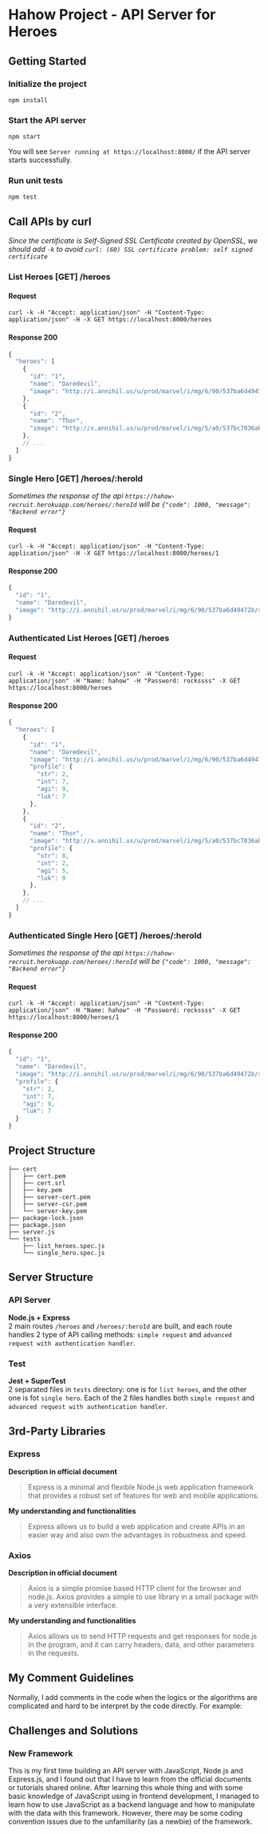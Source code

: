 # Hahow Project - API Server for Heroes
## Getting Started
### Initialize the project
``` shell
npm install
```
### Start the API server
``` shell
npm start
```
You will see `Server running at https://localhost:8000/` if the API server starts successfully.
### Run unit tests
``` shell
npm test
```

## Call APIs by curl
*Since the certificate is Self-Signed SSL Certificate created by OpenSSL, we should add `-k` to avoid `curl: (60) SSL certificate problem: self signed certificate`*
### List Heroes [GET] /heroes
#### Request
``` shell
curl -k -H "Accept: application/json" -H "Content-Type: application/json" -H -X GET https://localhost:8000/heroes
```
#### Response 200
``` js
{
  "heroes": [
    {
      "id": "1",
      "name": "Daredevil",
      "image": "http://i.annihil.us/u/prod/marvel/i/mg/6/90/537ba6d49472b/standard_xlarge.jpg"
    },
    {
      "id": "2",
      "name": "Thor",
      "image": "http://x.annihil.us/u/prod/marvel/i/mg/5/a0/537bc7036ab02/standard_xlarge.jpg"
    },
    // ...
  ]
}
```
### Single Hero [GET] /heroes/:heroId
*Sometimes the response of the api `https://hahow-recruit.herokuapp.com/heroes/:heroId` will be `{"code": 1000, "message": "Backend error"}`*
#### Request
``` shell
curl -k -H "Accept: application/json" -H "Content-Type: application/json" -H -X GET https://localhost:8000/heroes/1
```
#### Response 200
``` js
{
  "id": "1",
  "name": "Daredevil",
  "image": "http://i.annihil.us/u/prod/marvel/i/mg/6/90/537ba6d49472b/standard_xlarge.jpg"
}
```
### Authenticated List Heroes [GET] /heroes
#### Request
``` shell
curl -k -H "Accept: application/json" -H "Content-Type: application/json" -H "Name: hahow" -H "Password: rockssss" -X GET https://localhost:8000/heroes
```
#### Response 200
``` js
{
  "heroes": [
    {
      "id": "1",
      "name": "Daredevil",
      "image": "http://i.annihil.us/u/prod/marvel/i/mg/6/90/537ba6d49472b/standard_xlarge.jpg",
      "profile": {
        "str": 2,
        "int": 7,
        "agi": 9,
        "luk": 7
      },
    },
    {
      "id": "2",
      "name": "Thor",
      "image": "http://x.annihil.us/u/prod/marvel/i/mg/5/a0/537bc7036ab02/standard_xlarge.jpg"
      "profile": {
        "str": 8,
        "int": 2,
        "agi": 5,
        "luk": 9
      },
    },
    // ...
  ]
}
```
### Authenticated Single Hero [GET] /heroes/:heroId
*Sometimes the response of the api `https://hahow-recruit.herokuapp.com/heroes/:heroId` will be `{"code": 1000, "message": "Backend error"}`*
#### Request
``` shell
curl -k -H "Accept: application/json" -H "Content-Type: application/json" -H "Name: hahow" -H "Password: rockssss" -X GET https://localhost:8000/heroes/1
```
#### Response 200
``` js
{
  "id": "1",
  "name": "Daredevil",
  "image": "http://i.annihil.us/u/prod/marvel/i/mg/6/90/537ba6d49472b/standard_xlarge.jpg",
  "profile": {
    "str": 2,
    "int": 7,
    "agi": 9,
    "luk": 7
  }
}
```

## Project Structure
```
├── cert
│   ├── cert.pem
│   ├── cert.srl
│   ├── key.pem
│   ├── server-cert.pem
│   ├── server-csr.pem
│   └── server-key.pem
├── package-lock.json
├── package.json
├── server.js
└── tests
    ├── list_heroes.spec.js
    └── single_hero.spec.js
```

## Server Structure
### API Server
**Node.js + Express**  
2 main routes `/heroes` and `/heroes/:heroId` are built, and each route handles 2 type of API calling methods: `simple request` and `advanced request with authentication handler`.
### Test
**Jest + SuperTest**  
2 separated files in `tests` directory: one is for `list heroes`, and the other one is fot `single hero`. Each of the 2 files handles both `simple request` and `advanced request with authentication handler`.

## 3rd-Party Libraries
### Express
**Description in official document**  
> Express is a minimal and flexible Node.js web application framework that provides a robust set of features for web and mobile applications.  

**My understanding and functionalities**  
> Express allows us to build a web application and create APIs in an easier way and also own the advantages in robustness and speed.

### Axios
**Description in official document**  
> Axios is a simple promise based HTTP client for the browser and node.js. Axios provides a simple to use library in a small package with a very extensible interface.  

**My understanding and functionalities**  
> Axios allows us to send HTTP requests and get responses for node.js in the program, and it can carry headers, data, and other parameters in the requests.

## My Comment Guidelines
Normally, I add comments in the code when the logics or the algorithms are complicated and hard to be interpret by the code directly.
For example:

## Challenges and Solutions
### New Framework
This is my first time building an API server with JavaScript, Node.js and Express.js, and I found out that I have to learn from the official documents or tutorials shared online. After learning this whole thing and with some basic knowledge of JavaScript using in frontend development, I managed to learn how to use JavaScript as a backend language and how to manipulate with the data with this framework. However, there may be some coding convention issues due to the unfamiliarity (as a newbie) of the framework.
